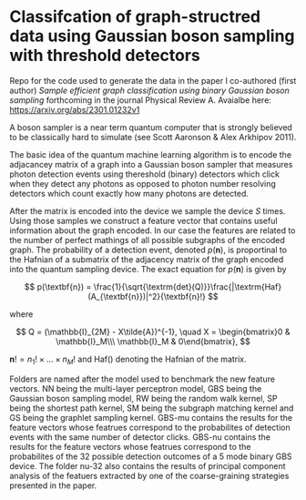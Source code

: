 # Classifcation of graph-structred data using Gaussian boson sampling with threshold detectors
Repo for the code used to generate the data in the paper I co-authored (first author) *Sample efficient graph classification using binary Gaussian boson sampling* forthcoming in the 
journal Physical Review A. Avaialbe here: https://arxiv.org/abs/2301.01232v1

A boson sampler is a near term quantum computer that is strongly believed to be classically hard to simulate (see Scott Aaronson & Alex Arkhipov 2011).

The basic idea of the quantum machine learning algorithm is to encode the adjacancey matrix of a graph into a Gaussian boson sampler that measures photon detection events 
using thereshold (binary) detectors which click when they detect any photons as opposed to photon number resolving detectors which count exactly how many photons are detected.

After the matrix is encoded into the device we sample the device *S* times. Using those samples we construct a feature vector that contains useful information about the graph encoded.
In our case the features are related to the number of perfect mathings of all possible subgraphs of the encoded graph. 
The probability of a detection event, denoted $p(\textbf{n})$, is proportinal to the Hafnian of a submatrix of the 
adjacency matrix of the graph encoded into the quantum sampling device. The exact equation for $p(\textbf{n})$ is given by

$$ p(\textbf{n}) = \frac{1}{\sqrt{\textrm{det}(Q)}}\frac{|\textrm{Haf}(A_{\textbf{n}})|^2}{\textbf{n}!} $$

where

$$ Q = (\mathbb{I}_{2M} - X\tilde{A})^{-1}, \quad X =  \begin{bmatrix}0 & \mathbb{I}_M\\\ \mathbb{I}_M & 0\end{bmatrix}, $$
   
$\textbf{n}! = n_1!\times...\times n_M!$ and $\textrm{Haf()}$ denoting the Hafnian of the matrix.

Folders are named after the model used to benchmark the new feature vectors. NN being the multi-layer perceptron model, GBS being the Gaussian boson sampling model, RW being the random walk kernel, SP being the shortest path kernel, SM being the subgraph matching kernel and GS being the graphlet sampling kernel. GBS-mu contains the results for the feature vectors whose featrues correspond to the probabilites of detection events with the same number of detector clicks. GBS-nu contains the results for the feature vectors whose featrues correspond to the probabilites of the 32 possible detection outcomes of a 5 mode binary GBS device. The folder nu-32 also contains the results of principal component analysis of the featuers extracted by one of the coarse-graining strategies presented in the paper.
